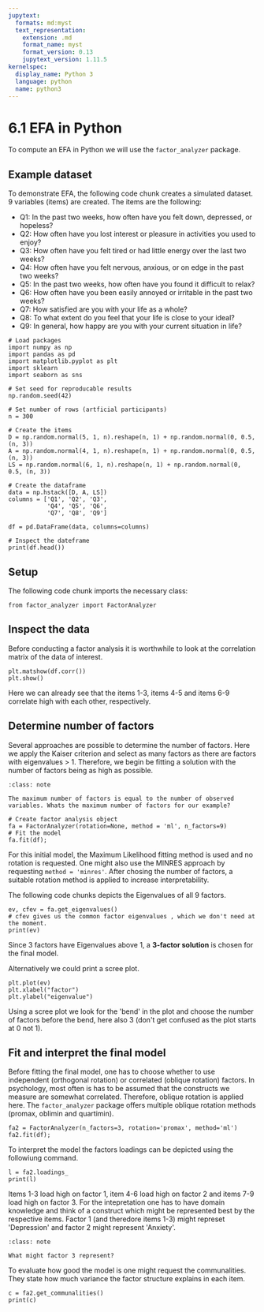 ```yaml
---
jupytext:
  formats: md:myst
  text_representation:
    extension: .md
    format_name: myst
    format_version: 0.13
    jupytext_version: 1.11.5
kernelspec:
  display_name: Python 3
  language: python
  name: python3
---
```


# 6.1 EFA in Python

To compute an EFA in Python we will use the `factor_analyzer` package. 

## Example dataset

To demonstrate EFA, the following code chunk creates a simulated dataset. 9 variables (items) are created. The items are the following:

- Q1: In the past two weeks, how often have you felt down, depressed, or hopeless?
- Q2: How often have you lost interest or pleasure in activities you used to enjoy?
- Q3: How often have you felt tired or had little energy over the last two weeks?
- Q4: How often have you felt nervous, anxious, or on edge in the past two weeks?
- Q5: In the past two weeks, how often have you found it difficult to relax?
- Q6: How often have you been easily annoyed or irritable in the past two weeks?
- Q7: How satisfied are you with your life as a whole?
- Q8: To what extent do you feel that your life is close to your ideal?
- Q9: In general, how happy are you with your current situation in life?

```{code-cell}
# Load packages
import numpy as np
import pandas as pd
import matplotlib.pyplot as plt
import sklearn
import seaborn as sns

# Set seed for reproducable results
np.random.seed(42)

# Set number of rows (artficial participants)
n = 300

# Create the items
D = np.random.normal(5, 1, n).reshape(n, 1) + np.random.normal(0, 0.5, (n, 3))
A = np.random.normal(4, 1, n).reshape(n, 1) + np.random.normal(0, 0.5, (n, 3))
LS = np.random.normal(6, 1, n).reshape(n, 1) + np.random.normal(0, 0.5, (n, 3))

# Create the dataframe
data = np.hstack([D, A, LS])
columns = ['Q1', 'Q2', 'Q3',
           'Q4', 'Q5', 'Q6',
           'Q7', 'Q8', 'Q9']

df = pd.DataFrame(data, columns=columns)

# Inspect the dateframe
print(df.head())
```

## Setup

The following code chunk imports the necessary class:

```{code-cell}
from factor_analyzer import FactorAnalyzer
```

## Inspect the data

Before conducting a factor analysis it is worthwhile to look at the correlation matrix of the data of interest.

```{code-cell}
plt.matshow(df.corr())
plt.show()
```

Here we can already see that the items 1-3, items 4-5 and items 6-9 correlate high with each other, respectively.

## Determine number of factors

Several approaches are possible to determine the number of factors. Here we apply the Kaiser criterion and select as many factors as there are factors with eigenvalues > 1. Therefore, we begin be fitting a solution with the number of factors being as high as possible.

```{admonition} Use your own brain!
:class: note

The maximum number of factors is equal to the number of observed variables. Whats the maximum number of factors for our example?
```

```{code-cell}
# Create factor analysis object
fa = FactorAnalyzer(rotation=None, method = 'ml', n_factors=9)
# Fit the model
fa.fit(df);
```

For this initial model, the Maximum Likelihood fitting method is used and no rotation is requested. One might also use the MINRES approach by requesting `method = 'minres'`. After chosing the number of factors, a suitable rotation method is applied to increase interpretability.

The following code chunks depicts the Eigenvalues of all 9 factors.

```{code-cell}
ev, cfev = fa.get_eigenvalues()
# cfev gives us the common factor eigenvalues , which we don't need at the moment.
print(ev)
```

Since 3 factors have Eigenvalues above 1, a **3-factor solution** is chosen for the final model.

Alternatively we could print a scree plot.

```{code-cell}
plt.plot(ev)
plt.xlabel("factor")
plt.ylabel("eigenvalue")
```

Using a scree plot we look for the 'bend' in the plot and choose the number of factors before the bend, here also 3 (don't get confused as the plot starts at 0 not 1).


## Fit and interpret the final model

Before fitting the final model, one has to choose whether to use independent (orthogonal rotation) or correlated (oblique rotation) factors. In psychology, most often is has to be assumed that the constructs we measure are somewhat correlated. Therefore, oblique rotation is applied here. The `factor_analyzer` package offers multiple oblique rotation methods (promax, oblimin and quartimin).

```{code-cell}
fa2 = FactorAnalyzer(n_factors=3, rotation='promax', method='ml')
fa2.fit(df);
```

To interpret the model the factors loadings can be depicted using the followiung command.

```{code-cell}
l = fa2.loadings_
print(l)
```

Items 1-3 load high on factor 1, item 4-6 load high on factor 2 and items 7-9 load high on factor 3. For the intepretation one has to have domain knowledge and think of a construct which might be represented best by the respective items. Factor 1 (and theredore items 1-3) might represet 'Depression' and factor 2 might represent 'Anxiety'.

```{admonition} Use your own brain!
:class: note

What might factor 3 represent?
```

To evaluate how good the model is one might request the communalities. They state how much variance the factor structure explains in each item.

```{code-cell}
c = fa2.get_communalities()
print(c)
```


